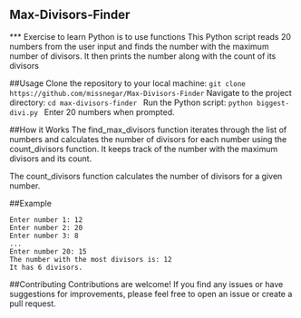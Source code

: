 ## Max-Divisors-Finder 
  *** Exercise to learn Python is to use functions
  This Python script reads 20 numbers from the user input and finds the number with the maximum number of divisors. It then prints the number along with the count of its divisors

##Usage
  Clone the repository to your local machine:
  ``` git clone https://github.com/missnegar/Max-Divisors-Finder ```
  Navigate to the project directory:
  ```cd max-divisors-finder ```
  Run the Python script:
  ```python biggest-divi.py ```
  Enter 20 numbers when prompted.

##How it Works
  The find_max_divisors function iterates through the list of numbers and calculates the number of divisors for each number using the count_divisors function. It keeps track of the   number with the maximum divisors and its count.

  The count_divisors function calculates the number of divisors for a given number.

##Example
  ```
  Enter number 1: 12
  Enter number 2: 20
  Enter number 3: 8
  ...
  Enter number 20: 15
  The number with the most divisors is: 12
  It has 6 divisors.
  ```

##Contributing
  Contributions are welcome! If you find any issues or have suggestions for improvements, please feel free to open an issue or create a pull request.







